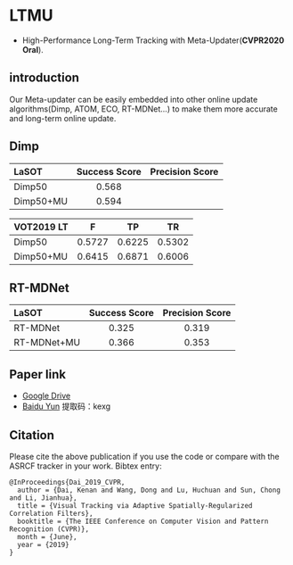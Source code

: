 # LTMU
- High-Performance Long-Term Tracking with Meta-Updater(**CVPR2020 Oral**).

## introduction 
Our Meta-updater can be easily embedded into other online update algorithms(Dimp, ATOM, ECO, RT-MDNet...) to make them more accurate and long-term online update. 
## Dimp
| LaSOT            | Success Score    | Precision Score |
|:-----------   |:----------------:|:----------------:|
| Dimp50       | 0.568            |             |
| Dimp50+MU       | 0.594            |             |

| VOT2019 LT            | F    | TP | TR |
|:-----------   |:----------------:|:----------------:|:----------------:|
| Dimp50       | 0.5727            |    0.6225         |0.5302|
| Dimp50+MU       | 0.6415            |     0.6871        |    0.6006|
## RT-MDNet
| LaSOT            | Success Score    | Precision Score |
|:-----------   |:----------------:|:----------------:|
| RT-MDNet       | 0.325            |  0.319           |
| RT-MDNet+MU       | 0.366            |  0.353           |

## Paper link
- [Google Drive](https://drive.google.com/open?id=14CGBaVl8sNIYRi0tQ5E_wsjpHiINu9Jk)
- [Baidu Yun](https://pan.baidu.com/s/1jhPOdYoNRVD30Mr5okkv2g)   提取码：kexg
## Citation
Please cite the above publication if you use the code or compare with the ASRCF tracker in your work. Bibtex entry:
```
@InProceedings{Dai_2019_CVPR,  
  author = {Dai, Kenan and Wang, Dong and Lu, Huchuan and Sun, Chong and Li, Jianhua},  
  title = {Visual Tracking via Adaptive Spatially-Regularized Correlation Filters},  	
  booktitle = {The IEEE Conference on Computer Vision and Pattern Recognition (CVPR)},  	
  month = {June},  
  year = {2019}  
}  
``` 
